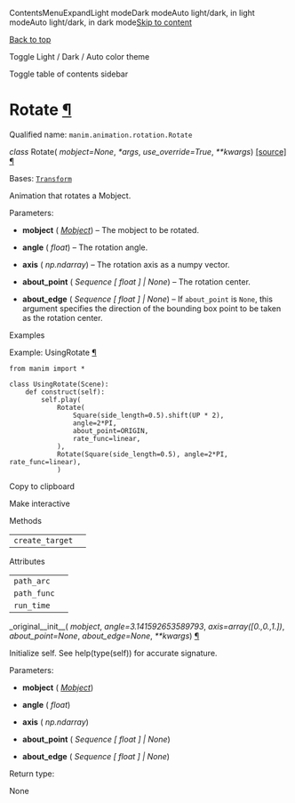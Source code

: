 ContentsMenuExpandLight modeDark modeAuto light/dark, in light modeAuto light/dark, in dark mode[Skip to content](https://docs.manim.community/en/stable/reference/manim.animation.rotation.Rotate.html#furo-main-content)

[Back to top](https://docs.manim.community/en/stable/reference/manim.animation.rotation.Rotate.html#)

Toggle Light / Dark / Auto color theme

Toggle table of contents sidebar

# Rotate [¶](https://docs.manim.community/en/stable/reference/manim.animation.rotation.Rotate.html\#rotate "Link to this heading")

Qualified name: `manim.animation.rotation.Rotate`

_class_ Rotate( _mobject=None_, _\*args_, _use\_override=True_, _\*\*kwargs_) [\[source\]](https://docs.manim.community/en/stable/_modules/manim/animation/rotation.html#Rotate) [¶](https://docs.manim.community/en/stable/reference/manim.animation.rotation.Rotate.html#manim.animation.rotation.Rotate "Link to this definition")

Bases: [`Transform`](https://docs.manim.community/en/stable/reference/manim.animation.transform.Transform.html#manim.animation.transform.Transform "manim.animation.transform.Transform")

Animation that rotates a Mobject.

Parameters:

- **mobject** ( [_Mobject_](https://docs.manim.community/en/stable/reference/manim.mobject.mobject.Mobject.html#manim.mobject.mobject.Mobject "manim.mobject.mobject.Mobject")) – The mobject to be rotated.

- **angle** ( _float_) – The rotation angle.

- **axis** ( _np.ndarray_) – The rotation axis as a numpy vector.

- **about\_point** ( _Sequence_ _\[_ _float_ _\]_ _\|_ _None_) – The rotation center.

- **about\_edge** ( _Sequence_ _\[_ _float_ _\]_ _\|_ _None_) – If `about_point` is `None`, this argument specifies
the direction of the bounding box point to be taken as
the rotation center.


Examples

Example: UsingRotate [¶](https://docs.manim.community/en/stable/reference/manim.animation.rotation.Rotate.html#usingrotate)

```
from manim import *

class UsingRotate(Scene):
    def construct(self):
        self.play(
            Rotate(
                Square(side_length=0.5).shift(UP * 2),
                angle=2*PI,
                about_point=ORIGIN,
                rate_func=linear,
            ),
            Rotate(Square(side_length=0.5), angle=2*PI, rate_func=linear),
            )

```

Copy to clipboard

Make interactive

Methods

|     |     |
| --- | --- |
| `create_target` |  |

Attributes

|     |     |
| --- | --- |
| `path_arc` |  |
| `path_func` |  |
| `run_time` |  |

\_original\_\_init\_\_( _mobject_, _angle=3.141592653589793_, _axis=array(\[0.,0.,1.\])_, _about\_point=None_, _about\_edge=None_, _\*\*kwargs_) [¶](https://docs.manim.community/en/stable/reference/manim.animation.rotation.Rotate.html#manim.animation.rotation.Rotate._original__init__ "Link to this definition")

Initialize self. See help(type(self)) for accurate signature.

Parameters:

- **mobject** ( [_Mobject_](https://docs.manim.community/en/stable/reference/manim.mobject.mobject.Mobject.html#manim.mobject.mobject.Mobject "manim.mobject.mobject.Mobject"))

- **angle** ( _float_)

- **axis** ( _np.ndarray_)

- **about\_point** ( _Sequence_ _\[_ _float_ _\]_ _\|_ _None_)

- **about\_edge** ( _Sequence_ _\[_ _float_ _\]_ _\|_ _None_)


Return type:

None